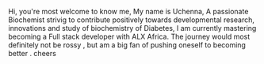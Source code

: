 Hi, you're most welcome to know me, My name is Uchenna, A passionate Biochemist strivig to contribute positively towards developmental research, innovations and study of biochemistry of Diabetes,
I am currently mastering becoming a Full stack developer with ALX Africa.
The journey would most definitely not be rossy , but am a big fan of pushing oneself to becoming better . cheers

